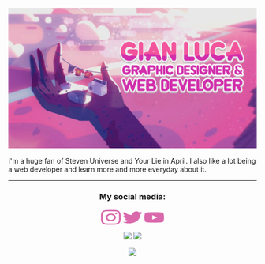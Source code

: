 [![MasterHead](banner_github.webp)](https://github.com/GLPG35)

I'm a huge fan of Steven Universe and Your Lie in April. I also like a lot being a web developer and learn more and more everyday about it.

---

<h3 align="center">My social media:</h3>

<p align="center">
  <a href="https://www.instagram.com/gistone_35/" target="blank"><img align="center" src="instagram.svg" alt="" height="30" width="40" /></a>
  <a href="https://twitter.com/Gisa27_35" target="blank"><img align="center" src="twitter.svg" height="30" width="40" /></a>
  <a href="https://www.youtube.com/channel/UCNnLKPfa7tDqcm2_mocfHpA" target="blank"><img align="center" src="youtube.svg" height="30" width="40" /></a>
</p>

<p align="center">
  <img src="https://github-readme-stats.vercel.app/api?username=GLPG35&show_icons=true&theme=omni" />
  <img src="https://github-readme-stats.vercel.app/api/top-langs/?username=GLPG35&theme=omni" />
</p>

<p align="center">
  <img src="https://spotify-recently-played-readme.vercel.app/api?user=glis35" />
</p>

